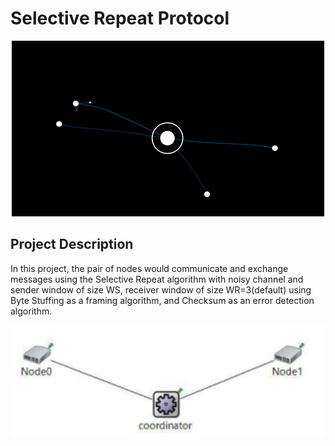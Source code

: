 # Selective Repeat Protocol

<div align="center"><img src="/Media/Logo.gif" alt="logo" width="500px"></div>

## Project Description

In this project, the pair of nodes would communicate and exchange messages using the Selective Repeat algorithm with noisy channel and sender window of size WS, receiver window of size WR=3(default) using Byte Stuffing as a framing algorithm, and Checksum as an error detection algorithm.

<div align="center"><img src="/Media/network.png" alt="network" width="500px"></div>